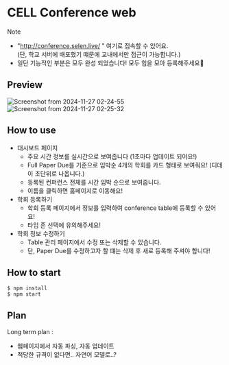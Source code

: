 # CELL Conference web 

> [!NOTE]  
> - "http://conference.selen.live/ " 여기로 접속할 수 있어요.  
> (단, 학교 서버에 배포했기 떄문에 교내에서만 접근이 가능합니다.)
> - 일단 기능적인 부분은 모두 완성 되었습니다! 모두 힘을 모아 등록해주세요🤗



## Preview
![Screenshot from 2024-11-27 02-24-55](https://github.com/user-attachments/assets/2bd3e3e9-8e4d-40ec-a6f7-5c916feac0cb)
![Screenshot from 2024-11-27 02-25-32](https://github.com/user-attachments/assets/b2433ccf-ed90-45fd-9840-3864bd4f5184)


## How to use
- 대시보드 페이지
  - 주요 시간 정보를 실시간으로 보여줍니다 (1초마다 업데이트 되어요!)
  - Full Paper Due를 기준으로 임박순 4개의 학회를 카드 형태로 보여줘요! (디데이 초단위로 나옵니다.)
  - 등록된 컨퍼런스 전체를 시간 임박 순으로 보여줍니다.
  - 이름을 클릭하면 홈페이지로 이동해요!
- 학회 등록하기
  - 학회 등록 페이지에서 정보를 입력하여 conference table에 등록할 수 있어요!
  - 타임 존 선택에 유의해주세요!
- 학회 정보 수정하기
  - Table 관리 페이지에서 수정 또는 삭제할 수 있습니다.
  - 단, Paper Due를 수정하고자 할 떄는 삭제 후 새로 등록해 주셔야 합니다!

## How to start
```
$ npm install 
$ npm start
```

## Plan
Long term plan :
 - 웹페이지에서 자동 파싱, 자동 업데이트
 - 적당한 규격이 없다면.. 자연어 모델로..?
